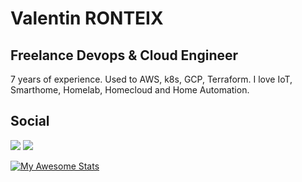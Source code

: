 <h1>Valentin RONTEIX</h1>
<h2>Freelance Devops & Cloud Engineer</h2>
7 years of experience.  
Used to AWS, k8s, GCP, Terraform.  
I love IoT, Smarthome, Homelab, Homecloud and Home Automation.  

<h2>Social</h2>
<a href="mailto:valentin.ronteix@ashudev.com"> <img src="https://img.shields.io/badge/ProtonMail-8B89CC?style=for-the-badge&logo=protonmail&logoColor=white"></a>
<a href="https://www.linkedin.com/in/vyrtualsynthese/"> <img src="https://img.shields.io/badge/LinkedIn-0077B5?style=for-the-badge&logo=linkedin&logoColor=white"></a>

[![My Awesome Stats](https://awesome-github-stats.azurewebsites.net/user-stats/vyrtualsynthese)](https://git.io/awesome-stats-card)
